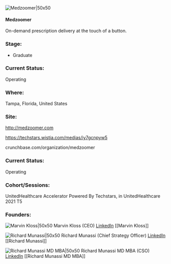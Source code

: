 

![Medzoomer|50x50](https://apimg.techstars.com/connect/images/image_files/613780193505510007fbb419/original/Medzoomer_Logo.png)

#### Medzoomer
On-demand prescription delivery at the touch of a button.

### Stage: 
 - Graduate 

### Current Status: 
Operating

### Where:
Tampa, Florida, United States

### Site:
http://medzoomer.com

https://techstars.wistia.com/medias/iy7gcnpyw5

crunchbase.com/organization/medzoomer

### Current Status: 
Operating

### Cohort/Sessions: 
UnitedHealthcare Accelerator Powered By Techstars, in UnitedHealthcare 2021 T5

### Founders: 

![Marvin Kloss|50x50](https://apimg.techstars.com/connect/images/image_files/615738c3dfbde900076cd2b0/original/1584478989202.jpg) Marvin Kloss (CEO) [LinkedIn](https://linkedin.com/in/marvin-kloss-7328a018a) [[Marvin Kloss]]

![Richard Munassi|50x50](https://apimg.techstars.com/connect/images/image_files/615738729bcd5100079908c2/original/1617815817465.jpg) Richard Munassi (Chief Strategy Officer) [LinkedIn](https://linkedin.com/in/richardmunassi) [[Richard Munassi]]

![Richard Munassi MD MBA|50x50](https://s3.amazonaws.com/f6s-public/profiles/871035_th2.jpg) Richard Munassi MD MBA (CSO) [LinkedIn](https://linkedin.com/in/richardmunassi) [[Richard Munassi MD MBA]]


